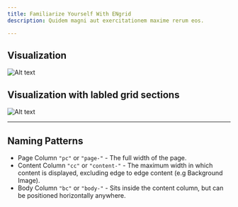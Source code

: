 ```yaml
---
title: Familiarize Yourself With ENgrid
description: Quidem magni aut exercitationem maxime rerum eos.

---
```



## Visualization
![Alt text](https://raw.githubusercontent.com/4site-interactive-studios/engrid-scripts/main/packages/styles/src/layouts/high-level-visualization.png)


## Visualization with labled grid sections
![Alt text](https://raw.githubusercontent.com/4site-interactive-studios/engrid-scripts/main/packages/styles/src/layouts/detailed-visualization.png)

---
## Naming Patterns

* Page Column `"pc"` or `"page-"` - The full width of the page.
* Content Column `"cc"` or `"content-"` - The maximum width in which content is displayed, excluding edge to edge content (e.g Background Image).
* Body Column `"bc"` or `"body-"` - Sits inside the content column, but can be positioned horizontally anywhere.



